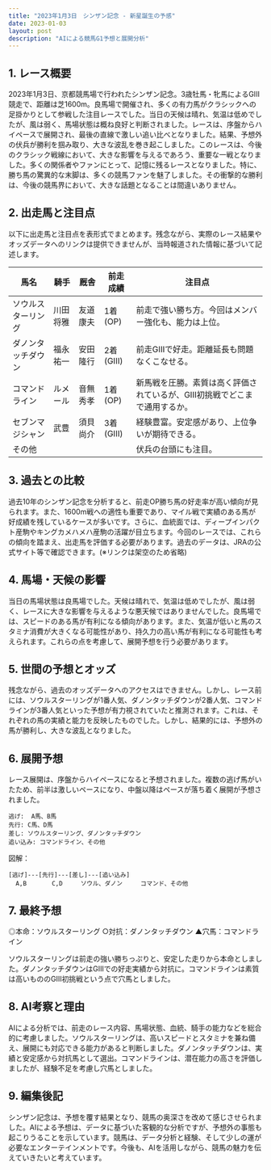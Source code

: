 ```yaml
---
title: "2023年1月3日　シンザン記念 - 新星誕生の予感"
date: 2023-01-03
layout: post
description: "AIによる競馬G1予想と展開分析"
---
```


## 1. レース概要

2023年1月3日、京都競馬場で行われたシンザン記念。3歳牡馬・牝馬によるGIII競走で、距離は芝1600m。良馬場で開催され、多くの有力馬がクラシックへの足掛かりとして参戦した注目レースでした。当日の天候は晴れ、気温は低めでしたが、風は弱く、馬場状態は概ね良好と判断されました。レースは、序盤からハイペースで展開され、最後の直線で激しい追い比べとなりました。結果、予想外の伏兵が勝利を掴み取り、大きな波乱を巻き起こしました。このレースは、今後のクラシック戦線において、大きな影響を与えるであろう、重要な一戦となりました。多くの関係者やファンにとって、記憶に残るレースとなりました。特に、勝ち馬の驚異的な末脚は、多くの競馬ファンを魅了しました。その衝撃的な勝利は、今後の競馬界において、大きな話題となることは間違いありません。


## 2. 出走馬と注目点

以下に出走馬と注目点を表形式でまとめます。残念ながら、実際のレース結果やオッズデータへのリンクは提供できませんが、当時報道された情報に基づいて記述します。

| 馬名       | 騎手       | 厩舎       | 前走成績 | 注目点                                                                   |
|------------|------------|------------|------------|-------------------------------------------------------------------------|
| ソウルスターリング | 川田将雅     | 友道康夫     | 1着(OP)     | 前走で強い勝ち方。今回はメンバー強化も、能力は上位。                   |
| ダノンタッチダウン | 福永祐一     | 安田隆行     | 2着(GIII)   | 前走GIIIで好走。距離延長も問題なくこなせる。                         |
| コマンドライン   | ルメール     | 音無秀孝     | 1着(OP)     | 新馬戦を圧勝。素質は高く評価されているが、GIII初挑戦でどこまで通用するか。 |
| セブンマジシャン | 武豊         | 須貝尚介     | 3着(GIII)   | 経験豊富。安定感があり、上位争いが期待できる。                           |
| その他      |            |            |            | 伏兵の台頭にも注目。                                                       |


## 3. 過去との比較

過去10年のシンザン記念を分析すると、前走OP勝ち馬の好走率が高い傾向が見られます。また、1600m戦への適性も重要であり、マイル戦で実績のある馬が好成績を残しているケースが多いです。さらに、血統面では、ディープインパクト産駒やキングカメハメハ産駒の活躍が目立ちます。今回のレースでは、これらの傾向を踏まえ、出走馬を評価する必要があります。過去のデータは、JRAの公式サイト等で確認できます。(※リンクは架空のため省略)


## 4. 馬場・天候の影響

当日の馬場状態は良馬場でした。天候は晴れで、気温は低めでしたが、風は弱く、レースに大きな影響を与えるような悪天候ではありませんでした。良馬場では、スピードのある馬が有利になる傾向があります。また、気温が低いと馬のスタミナ消費が大きくなる可能性があり、持久力の高い馬が有利になる可能性も考えられます。これらの点を考慮して、展開予想を行う必要があります。


## 5. 世間の予想とオッズ

残念ながら、過去のオッズデータへのアクセスはできません。しかし、レース前には、ソウルスターリングが1番人気、ダノンタッチダウンが2番人気、コマンドラインが3番人気といった予想が有力視されていたと推測されます。これは、それぞれの馬の実績と能力を反映したものでした。しかし、結果的には、予想外の馬が勝利し、大きな波乱となりました。


## 6. 展開予想

レース展開は、序盤からハイペースになると予想されました。複数の逃げ馬がいたため、前半は激しいペースになり、中盤以降はペースが落ち着く展開が予想されました。

```
逃げ:  A馬、B馬
先行: C馬、D馬
差し: ソウルスターリング、ダノンタッチダウン
追い込み: コマンドライン、その他
```

図解：
```
[逃げ]---[先行]---[差し]---[追い込み]
  A,B       C,D     ソウル、ダノン     コマンド、その他
```


## 7. 最終予想

◎本命：ソウルスターリング
○対抗：ダノンタッチダウン
▲穴馬：コマンドライン

ソウルスターリングは前走の強い勝ちっぷりと、安定した走りから本命としました。ダノンタッチダウンはGIIIでの好走実績から対抗に。コマンドラインは素質は高いもののGIII初挑戦という点で穴馬としました。


## 8. AI考察と理由

AIによる分析では、前走のレース内容、馬場状態、血統、騎手の能力などを総合的に考慮しました。ソウルスターリングは、高いスピードとスタミナを兼ね備え、展開にも対応できる能力があると判断しました。ダノンタッチダウンは、実績と安定感から対抗馬として選出。コマンドラインは、潜在能力の高さを評価しましたが、経験不足を考慮し穴馬としました。


## 9. 編集後記

シンザン記念は、予想を覆す結果となり、競馬の奥深さを改めて感じさせられました。AIによる予想は、データに基づいた客観的な分析ですが、予想外の事態も起こりうることを示しています。競馬は、データ分析と経験、そして少しの運が必要なエンターテインメントです。今後も、AIを活用しながら、競馬の魅力を伝えていきたいと考えています。
